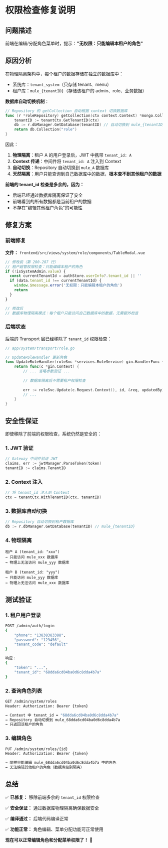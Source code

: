 # 权限检查修复说明

## 问题描述

前端在编辑/分配角色菜单时，提示：**"无权限：只能编辑本租户的角色"**

## 原因分析

在物理隔离架构中，每个租户的数据存储在独立的数据库中：
- 系统库：`tenant_system`（只存储 tenant、menu）
- 租户库：`mule_{tenantID}`（存储该租户的 admin、role、业务数据）

**数据库自动切换机制**：
```go
// Repository 的 getCollection 自动根据 context 切换数据库
func (r *roleRepository) getCollection(ctx context.Context) *mongo.Collection {
    tenantID := tenantCtx.GetTenantID(ctx)
    db := r.dbManager.GetDatabase(tenantID) // 自动切换到 mule_{tenantID}
    return db.Collection("role")
}
```

因此：
1. **物理隔离**：租户 A 的用户登录后，JWT 中携带 `tenant_id: A`
2. **Context 传递**：中间件将 `tenant_id: A` 注入到 Context
3. **自动切换**：Repository 自动切换到 `mule_A` 数据库
4. **天然隔离**：用户只能查询到自己数据库中的数据，**根本查不到其他租户的数据**

**前端的 tenant_id 检查是多余的，因为：**
- 后端已经通过数据库隔离保证了安全
- 前端看到的所有数据都是当前租户的数据
- 不存在"编辑其他租户角色"的可能性

## 修复方案

### 前端修复

**文件：** `frontend/src/views/system/role/components/TableModal.vue`

```typescript
// 修改前（第 280-287 行）
// 租户超管权限检查：只能编辑本租户的角色
if (!isSystemAdmin.value) {
  const currentTenantId = authStore.userInfo?.tenant_id || ''
  if (data.tenant_id !== currentTenantId) {
    window.$message.error('无权限：只能编辑本租户的角色')
    return
  }
}

// 修改后
// 数据库物理隔离模式：每个租户只能访问自己数据库中的数据，无需额外检查
```

### 后端状态

后端的 Transport 层已经移除了 `tenant_id` 权限检查：

```go
// app/system/transport/role.go

// UpdateRoleHandler 更新角色
func UpdateRoleHandler(roleSvc *services.RoleService) gin.HandlerFunc {
    return func(c *gin.Context) {
        // ... 省略参数验证 ...
        
        // 数据库隔离后不需要租户权限检查
        
        err := roleSvc.Update(c.Request.Context(), id, &req, updatedBy)
        // ...
    }
}
```

## 安全性保证

即使移除了前端的权限检查，系统仍然是安全的：

### 1. JWT 验证
```go
// Gateway 中间件验证 JWT
claims, err := jwtManager.ParseToken(token)
tenantID := claims.TenantID
```

### 2. Context 注入
```go
// 将 tenant_id 注入到 Context
ctx = tenantCtx.WithTenantID(ctx, tenantID)
```

### 3. 数据库自动切换
```go
// Repository 自动切换到租户数据库
db := r.dbManager.GetDatabase(tenantID) // mule_{tenantID}
```

### 4. 物理隔离
```
租户 A (tenant_id: "xxx")
→ 只能访问 mule_xxx 数据库
→ 物理上无法访问 mule_yyy 数据库

租户 B (tenant_id: "yyy")
→ 只能访问 mule_yyy 数据库
→ 物理上无法访问 mule_xxx 数据库
```

## 测试验证

### 1. 租户用户登录
```bash
POST /admin/auth/login
{
    "phone": "13838383388",
    "password": "123456",
    "tenant_code": "default"
}

响应：
{
    "token": "...",
    "tenant_id": "68dda6cd04ba0d6c8dda4b7a"
}
```

### 2. 查询角色列表
```bash
GET /admin/system/roles
Header: Authorization: Bearer {token}

→ Context 中 tenant_id = "68dda6cd04ba0d6c8dda4b7a"
→ Repository 自动切换到 mule_68dda6cd04ba0d6c8dda4b7a
→ 只返回该租户的角色
```

### 3. 编辑角色
```bash
PUT /admin/system/roles/{id}
Header: Authorization: Bearer {token}

→ 同样只能编辑 mule_68dda6cd04ba0d6c8dda4b7a 中的角色
→ 无法编辑其他租户的角色（数据库级别隔离）
```

## 总结

✅ **已修复：** 移除前端多余的 `tenant_id` 权限检查

✅ **安全保证：** 通过数据库物理隔离确保数据安全

✅ **编译通过：** 后端代码编译正常

✅ **功能正常：** 角色编辑、菜单分配功能可正常使用

**现在可以正常编辑角色和分配菜单权限了！** 🎉

